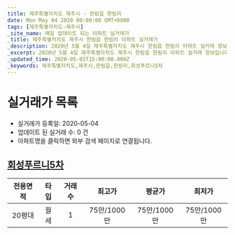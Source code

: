 ```yaml
---
title: 제주특별자치도 제주시 - 한림읍 한림리
date: Mon May 04 2020 00:00:00 GMT+0900
tags: [제주특별자치도-제주시]
_site_name: 매일 업데이트 되는 아파트 실거래가
_title: 제주특별자치도 제주시 한림읍 한림리 아파트 실거래가
_description: 2020년 5월 4일 제주특별자치도 제주시 한림읍 한림리 아파트 실거래 정보입니다. 1건 아파트 정보가 있습니다.
_excerpt: 2020년 5월 4일 제주특별자치도 제주시 한림읍 한림리 아파트 실거래 정보입니다. 1건 아파트 정보가 있습니다.
_updated_time: 2020-05-03T15:00:00.000Z
_keywords: 제주특별자치도,제주시,한림읍,한림리,회성푸르니5차
---
```






# 실거래가 목록
- 실거래가 등록일: 2020-05-04
- 업데이트 된 실거래 수: 0 건
- 아파트명을 클릭하면 외부 검색 페이지로 연결됩니다.

## [회성푸르니5차](#회성푸르니5차)

|전용면적|타입|거래수|최고가|평균가|최저가|
|:---:|:---:|:---:|:---:|:---:|:---:|
|20평대|<span class="deal-type-3">월세</span>|1|75만/1000만|75만/1000만|75만/1000만|

<br/>



